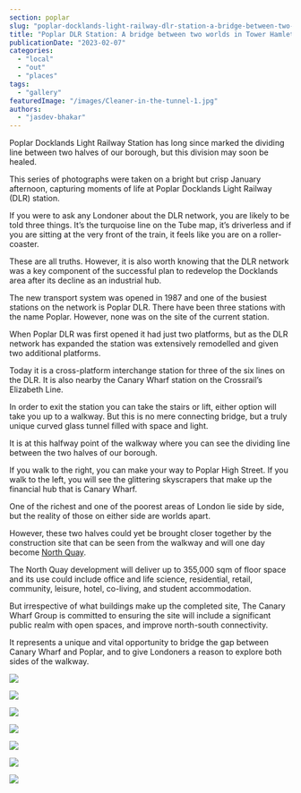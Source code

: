```yaml
---
section: poplar
slug: "poplar-docklands-light-railway-dlr-station-a-bridge-between-two-worlds-photoessay"
title: "Poplar DLR Station: A bridge between two worlds in Tower Hamlets [photoessay]"
publicationDate: "2023-02-07"
categories: 
  - "local"
  - "out"
  - "places"
tags: 
  - "gallery"
featuredImage: "/images/Cleaner-in-the-tunnel-1.jpg"
authors: 
  - "jasdev-bhakar"
---
```


Poplar Docklands Light Railway Station has long since marked the dividing line between two halves of our borough, but this division may soon be healed.

This series of photographs were taken on a bright but crisp January afternoon, capturing moments of life at Poplar Docklands Light Railway (DLR) station.

If you were to ask any Londoner about the DLR network, you are likely to be told three things. It’s the turquoise line on the Tube map, it’s driverless and if you are sitting at the very front of the train, it feels like you are on a roller-coaster.

These are all truths. However, it is also worth knowing that the DLR network was a key component of the successful plan to redevelop the Docklands area after its decline as an industrial hub.

The new transport system was opened in 1987 and one of the busiest stations on the network is Poplar DLR. There have been three stations with the name Poplar. However, none was on the site of the current station.

When Poplar DLR was first opened it had just two platforms, but as the DLR network has expanded the station was extensively remodelled and given two additional platforms.

Today it is a cross-platform interchange station for three of the six lines on the DLR. It is also nearby the Canary Wharf station on the Crossrail’s Elizabeth Line.

In order to exit the station you can take the stairs or lift, either option will take you up to a walkway. But this is no mere connecting bridge, but a truly unique curved glass tunnel filled with space and light.

It is at this halfway point of the walkway where you can see the dividing line between the two halves of our borough.

If you walk to the right, you can make your way to Poplar High Street. If you walk to the left, you will see the glittering skyscrapers that make up the financial hub that is Canary Wharf.

One of the richest and one of the poorest areas of London lie side by side, but the reality of those on either side are worlds apart.

However, these two halves could yet be brought closer together by the construction site that can be seen from the walkway and will one day become [North Quay](https://group.canarywharf.com/portfolio-and-places/future-projects/north-quay/).

The North Quay development will deliver up to 355,000 sqm of floor space and its use could include office and life science, residential, retail, community, leisure, hotel, co-living, and student accommodation.

But irrespective of what buildings make up the completed site, The Canary Wharf Group is committed to ensuring the site will include a significant public realm with open spaces, and improve north-south connectivity.

It represents a unique and vital opportunity to bridge the gap between Canary Wharf and Poplar, and to give Londoners a reason to explore both sides of the walkway. 

![](/images/Sign-and-train-2-1024x683.jpg)

![](/images/Lift-2-1024x683.jpg)

![](/images/Platform-with-sky-opening-2-1024x683.jpg)

![](/images/Woman-walking-through-the-tunnel-2-1024x683.jpg)

![](/images/Woman-at-the-bottom-of-a-staircase-2-1024x683.jpg)

![](/images/Man-wallking-outside-the-station-2-1-1024x683.jpg)

![](/images/Construction-site-2-1-1024x683.jpg)
